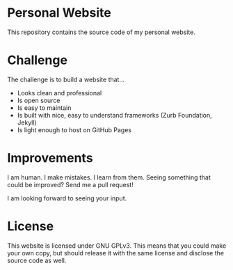 # Personal Website

This repository contains the source code of my personal website.

# Challenge

The challenge is to build a website that... 

- Looks clean and professional
- Is open source
- Is easy to maintain
- Is built with nice, easy to understand frameworks (Zurb Foundation, Jekyll)
- Is light enough to host on GitHub Pages

# Improvements

I am human. I make mistakes.  I learn from them. Seeing something that could be improved? Send me a pull request!

I am looking forward to seeing your input.

# License

This website is licensed under GNU GPLv3. This means that you could make your own copy, but should release it with the same license and disclose the source code as well.